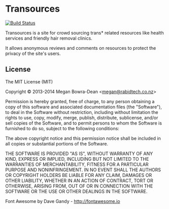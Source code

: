 Transources
===========

[![Build Status](https://www.codeship.io/projects/3af50410-becf-0131-c81b-7a3cea88b075/status?branch=master)](https://www.codeship.io/projects/21332)

Transources is a site for crowd sourcing trans* related resources like health services and friendly hair removal clinics.

It allows anonymous reviews and comments on resources to protect the privacy of the site's users.

License
-------

The MIT License (MIT)

Copyright &copy; 2013-2014 Megan Bowra-Dean &lt;megan@rabidtech.co.nz&gt;

Permission is hereby granted, free of charge, to any person obtaining a copy
of this software and associated documentation files (the "Software"), to deal
in the Software without restriction, including without limitation the rights
to use, copy, modify, merge, publish, distribute, sublicense, and/or sell
copies of the Software, and to permit persons to whom the Software is
furnished to do so, subject to the following conditions:

The above copyright notice and this permission notice shall be included in
all copies or substantial portions of the Software.

THE SOFTWARE IS PROVIDED "AS IS", WITHOUT WARRANTY OF ANY KIND, EXPRESS OR
IMPLIED, INCLUDING BUT NOT LIMITED TO THE WARRANTIES OF MERCHANTABILITY,
FITNESS FOR A PARTICULAR PURPOSE AND NONINFRINGEMENT. IN NO EVENT SHALL THE
AUTHORS OR COPYRIGHT HOLDERS BE LIABLE FOR ANY CLAIM, DAMAGES OR OTHER
LIABILITY, WHETHER IN AN ACTION OF CONTRACT, TORT OR OTHERWISE, ARISING FROM,
OUT OF OR IN CONNECTION WITH THE SOFTWARE OR THE USE OR OTHER DEALINGS IN
THE SOFTWARE.

Font Awesome by Dave Gandy - http://fontawesome.io
